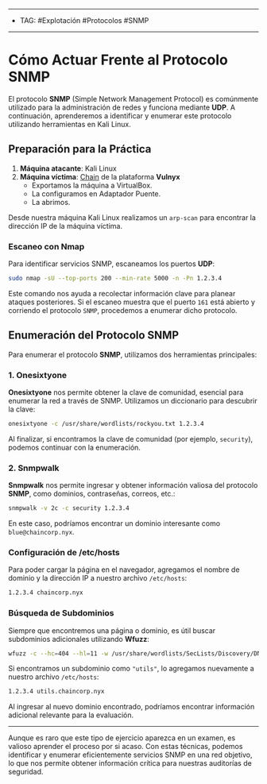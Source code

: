 
---
- TAG: #Explotación #Protocolos #SNMP
----
# Cómo Actuar Frente al Protocolo SNMP

El protocolo **SNMP** (Simple Network Management Protocol) es comúnmente utilizado para la administración de redes y funciona mediante **UDP**. A continuación, aprenderemos a identificar y enumerar este protocolo utilizando herramientas en Kali Linux.

## Preparación para la Práctica

1. **Máquina atacante**: Kali Linux
2. **Máquina víctima**: [Chain](https://vulnyx.com/#chain) de la plataforma **Vulnyx**
   - Exportamos la máquina a VirtualBox.
   - La configuramos en Adaptador Puente.
   - La abrimos.

Desde nuestra máquina Kali Linux realizamos un `arp-scan` para encontrar la dirección IP de la máquina víctima.

### Escaneo con Nmap

Para identificar servicios SNMP, escaneamos los puertos **UDP**:

```bash
sudo nmap -sU --top-ports 200 --min-rate 5000 -n -Pn 1.2.3.4
```

Este comando nos ayuda a recolectar información clave para planear ataques posteriores. Si el escaneo muestra que el puerto `161` está abierto y corriendo el protocolo `SNMP`, procedemos a enumerar dicho protocolo.

## Enumeración del Protocolo SNMP

Para enumerar el protocolo **SNMP**, utilizamos dos herramientas principales:

### 1. Onesixtyone

**Onesixtyone** nos permite obtener la clave de comunidad, esencial para enumerar la red a través de SNMP. Utilizamos un diccionario para descubrir la clave:

```bash
onesixtyone -c /usr/share/wordlists/rockyou.txt 1.2.3.4
```

Al finalizar, si encontramos la clave de comunidad (por ejemplo, `security`), podemos continuar con la enumeración.

### 2. Snmpwalk

**Snmpwalk** nos permite ingresar y obtener información valiosa del protocolo **SNMP**, como dominios, contraseñas, correos, etc.:

```bash
snmpwalk -v 2c -c security 1.2.3.4
```

En este caso, podríamos encontrar un dominio interesante como `blue@chaincorp.nyx`.

### Configuración de /etc/hosts

Para poder cargar la página en el navegador, agregamos el nombre de dominio y la dirección IP a nuestro archivo `/etc/hosts`:

```bash
1.2.3.4 chaincorp.nyx
```

### Búsqueda de Subdominios

Siempre que encontremos una página o dominio, es útil buscar subdominios adicionales utilizando **Wfuzz**:

```bash
wfuzz -c --hc=404 --hl=11 -w /usr/share/wordlists/SecLists/Discovery/DNS/subdomains-top1million-110000.txt -H "Host: FUZZ.chaincorp.nyx" -u http://1.2.3.4
```

Si encontramos un subdominio como `"utils"`, lo agregamos nuevamente a nuestro archivo `/etc/hosts`:

```bash
1.2.3.4 utils.chaincorp.nyx
```

Al ingresar al nuevo dominio encontrado, podríamos encontrar información adicional relevante para la evaluación.

---

Aunque es raro que este tipo de ejercicio aparezca en un examen, es valioso aprender el proceso por si acaso. Con estas técnicas, podemos identificar y enumerar eficientemente servicios SNMP en una red objetivo, lo que nos permite obtener información crítica para nuestras auditorías de seguridad.